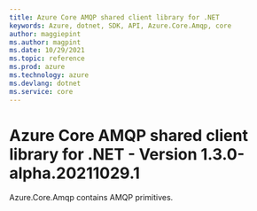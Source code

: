 ```yaml
---
title: Azure Core AMQP shared client library for .NET
keywords: Azure, dotnet, SDK, API, Azure.Core.Amqp, core
author: maggiepint
ms.author: magpint
ms.date: 10/29/2021
ms.topic: reference
ms.prod: azure
ms.technology: azure
ms.devlang: dotnet
ms.service: core
---
```


# Azure Core AMQP shared client library for .NET - Version 1.3.0-alpha.20211029.1 


Azure.Core.Amqp contains AMQP primitives. 

